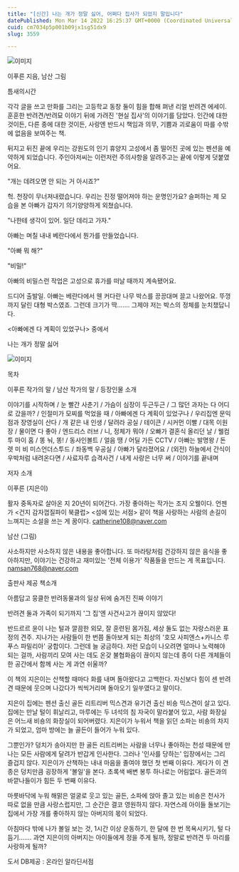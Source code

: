 ```yaml
---
title: "[신간] 나는 개가 정말 싫어, 어쩌다 집사가 되었지 말입니다"
datePublished: Mon Mar 14 2022 16:25:37 GMT+0000 (Coordinated Universal Time)
cuid: cm7034p5p001b09jx1sg51dx9
slug: 3559

---
```



![이미지](https://cdn.hashnode.com/res/hashnode/image/upload/v1739254341155/f8a15e68-cf39-40fa-8d81-ec9212b1adbe.jpeg)

이푸른 지음, 남산 그림

틈새의시간

각각 글을 쓰고 만화를 그리는 고등학교 동창 둘이 힘을 합해 펴낸 리얼 반려견 에세이. 훈훈한 반려견/반려묘 이야기 뒤에 가려진 '현실 집사'의 이야기를 담았다. 인간에 대한 것이든, 다른 종에 대한 것이든, 사랑엔 반드시 책임과 의무, 기쁨과 괴로움이 따를 수밖에 없음을 보여주는 책.

뒤지고 뒤진 끝에 우리는 강원도의 인기 휴양지 고성에서 좀 떨어진 곳에 있는 펜션을 예약하게 되었습니다. 주인아저씨는 이런저런 주의사항을 알려주고는 끝에 이렇게 덧붙였어요.

"개는 데려오면 안 되는 거 아시죠?"

헉. 천장이 무너져내렸습니다. 우리는 진정 떨어져야 하는 운명인가요? 슬퍼하는 제 모습을 본 아빠가 갑자기 의기양양하게 외쳤습니다.

"나한테 생각이 있어. 일단 데리고 가자."

아빠는 며칠 내내 베란다에서 뭔가를 만들었습니다.

"아빠 뭐 해?"

"비밀!"

아빠의 비밀스런 작업은 고성으로 휴가를 떠날 때까지 계속됐어요.

드디어 출발일. 아빠는 베란다에서 웬 커다란 나무 박스를 끙끙대며 끌고 나왔어요. 뚜껑까지 달린 대형 박스였죠. 그런데 크기가 딱……. 그제야 저는 박스의 정체를 눈치챘답니다.

<아빠에겐 다 계획이 있었구나> 중에서

나는 개가 정말 싫어

![이미지](https://cdn.hashnode.com/res/hashnode/image/upload/v1739254343113/83399ce0-06f2-4da4-84b4-9edcacac641e.jpeg)

목차

이푸른 작가의 말 / 남산 작가의 말 / 등장인물 소개

이야기를 시작하며 / 눈 빨간 사춘기 / 가슴이 심장이 두근두근 / 그 많던 과자는 다 어디로 갔을까? / 인절미가 모찌를 먹었을 때 / 아빠에겐 다 계획이 있었구나 / 우리집엔 문익점과 장영실이 산다 / 개 같은 내 인생 / 달려라 공실 / 테이큰 / 시커먼 이빨 / 대목 이원장 / 물이면 다 좋아 / 엔드리스 러브 / 니, 정체가 뭐야 / 오빠가 결혼식 올리던 날 / 웰컴 투 마이 홈 / 똥 눠, 똥! / 동사인볼트 / 얼음 땡 / 어딜 가든 CCTV / 아빠는 발명왕 / 돈 렛 미 비 미스언더스투드 / 좌동백 우공실 / 아빠가 달라졌어요 / (외전) 하늘에서 간식이 우박처럼 내려온다면 / 사료자루 습격사건 / 내게 사랑은 너무 써 / 이야기를 끝내며

저자 소개

이푸른 (지은이)

활자 중독자로 살아온 지 20년이 되어간다. 가장 좋아하는 작가는 조지 오웰이다. 언젠가 <건지 감자껍질파이 북클럽> <섬에 있는 서점> 같이 책을 사랑하는 사람의 손길이 느껴지는 소설을 쓰는 게 꿈이다. catherine108@naver.com

남산 (그림)

사소하지만 사소하지 않은 내용을 좋아합니다. 또 마라탕처럼 건강하지 않은 음식을 좋아하지만, 이야기는 건강하고 재미있는 '전체 이용가' 작품들을 만드는 게 목표입니다. namsan768@naver.com

출판사 제공 책소개

아름답고 뭉클한 반려동물과의 일상 뒤에 숨겨진 진짜 이야기

반려견 둘과 가족이 되기까지 '그 집'엔 사건사고가 끊이지 않았다!

반드르르 윤이 나는 털과 깔끔한 외모, 잘 훈련된 몸가짐, 세상 둘도 없는 자랑스러운 표정의 견주. 지나가는 사람들이 한 번쯤 돌아보게 되는 최상의 '호모 사피엔스+카니스 루푸스 파밀리아' 궁합이다. 그런데 늘 궁금하다. 저런 모습이 나오려면 얼마나 노력해야 되는 걸까, 사람끼리 모여 사는 데도 온갖 불협화음이 끊이지 않는데 종이 다른 개체들이 한 공간에서 함께 사는 게 과연 쉬울까?

이 책의 지은이는 산책할 때마다 화를 내며 돌아왔다고 고백한다. 자신보다 힘이 센 반려견 때문에 웃으며 나갔다가 씩씩거리며 돌아오기 일쑤였다고 말이다.

지은이 집에는 펜션 출신 골든 리트리버 믹스견과 유기견 출신 비숑 믹스견이 살고 있다. 집에는 만날 털이 휘날리고, 마루에는 두 녀석의 침 자국이 말라붙어 있고, 사람 화장실은 어느새 비숑의 화장실이 되어버렸다. 지은이가 누워서 책을 읽던 소파는 비숑의 차지가 되었고, 엄마 방에는 늘 골든이 들어가 누워 있다.

그뿐인가? 덩치가 송아지만 한 골든 리트리버는 사람을 너무나 좋아하는 천성 때문에 만나는 모든 사람에게 달려가 반갑게 인사한다. 그러나 '인사를 당하는' 입장에서는 그리 즐겁지 않다. 지은이가 산책하는 내내 마음을 졸여야 했던 첫 번째 이유다. 게다가 이 견종은 덩치만큼 굉장하게 '볼일'을 본다. 초록색 배변 봉투 하나로는 어림없다. 골든과의 바깥나들이가 힘든 두 번째 이유다.

마룻바닥에 누워 해맑은 얼굴로 웃고 있는 골든, 소파에 앉아 졸고 있는 비숑은 천사가 따로 없을 만큼 사랑스럽지만, 그 순간은 결코 영원하지 않다. 자연스레 아이들 돌보기는 집에서 가장 개를 좋아하지 않는 아버지의 몫이 되었다.

아침마다 밖에 나가 볼일 보는 것, 1시간 이상 운동하기, 한 달에 한 번 목욕시키기, 털 다듬기……. 과연 지은이의 아버지는 아이들에게 정을 주게 될까, 정말로 반려견 두 마리를 사랑하게 될까?

도서 DB제공 : 온라인 알라딘서점